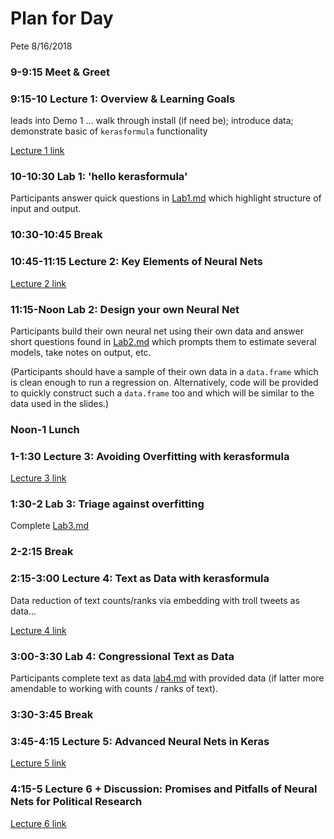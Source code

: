 Plan for Day
================
Pete
8/16/2018

### 9-9:15 Meet & Greet

### 9:15-10 Lecture 1: Overview & Learning Goals

leads into Demo 1 ... walk through install (if need be); introduce data; demonstrate basic of `kerasformula` functionality

[Lecture 1 link](https://web.stanford.edu/~pmohanty/kerasformula_lecture1.pdf)

### 10-10:30 Lab 1: 'hello kerasformula'

Participants answer quick questions in [Lab1.md](https://github.com/rdrr1990/kerasformula/blob/master/short_course/kerasformula_lab1.md) which highlight structure of input and output.

### 10:30-10:45 Break

### 10:45-11:15 Lecture 2: Key Elements of Neural Nets

[Lecture 2 link](https://web.stanford.edu/~pmohanty/kerasformula_lecture2.pdf)

### 11:15-Noon Lab 2: Design your own Neural Net

Participants build their own neural net using their own data and answer short questions found in [Lab2.md](https://github.com/rdrr1990/kerasformula/blob/master/short_course/kerasformula_lab2.md) which prompts them to estimate several models, take notes on output, etc.

(Participants should have a sample of their own data in a `data.frame` which is clean enough to run a regression on. Alternatively, code will be provided to quickly construct such a `data.frame` too and which will be similar to the data used in the slides.)

### Noon-1 Lunch

### 1-1:30 Lecture 3: Avoiding Overfitting with kerasformula

[Lecture 3 link](https://web.stanford.edu/~pmohanty/kerasformula_lecture3.pdf)

### 1:30-2 Lab 3: Triage against overfitting

Complete [Lab3.md](https://github.com/rdrr1990/kerasformula/blob/master/short_course/kerasformula_lab3.md)

### 2-2:15 Break

### 2:15-3:00 Lecture 4: Text as Data with kerasformula

Data reduction of text counts/ranks via embedding with troll tweets as data...

[Lecture 4 link](https://web.stanford.edu/~pmohanty/kerasformula_lecture4.pdf)

### 3:00-3:30 Lab 4: Congressional Text as Data

Participants complete text as data [lab4.md](https://github.com/rdrr1990/kerasformula/blob/master/short_course/kerasformula_lab4.md) with provided data (if latter more amendable to working with counts / ranks of text).

### 3:30-3:45 Break

### 3:45-4:15 Lecture 5: Advanced Neural Nets in Keras

[Lecture 5 link](https://web.stanford.edu/~pmohanty/kerasformula_lecture5.pdf)

### 4:15-5 Lecture 6 + Discussion: Promises and Pitfalls of Neural Nets for Political Research

[Lecture 6 link](https://web.stanford.edu/~pmohanty/kerasformula_lecture6.pdf)
